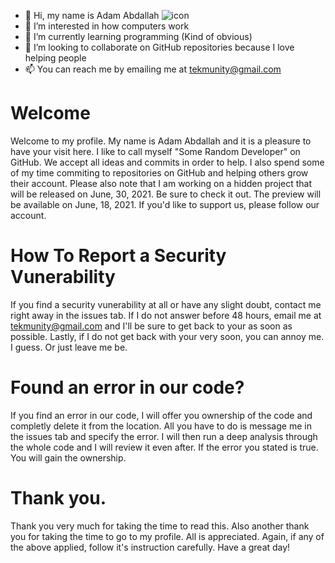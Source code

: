 - 👋 Hi, my name is Adam Abdallah                                                                                   ![icon](https://user-images.githubusercontent.com/86741499/125789651-ed8a7b90-f006-4311-85c0-d0df3d3366a5.png)
- 👀 I’m interested in how computers work
- 🌱 I’m currently learning programming (Kind of obvious)
- 💞️ I’m looking to collaborate on GitHub repositories because I love helping people                        
- 📫 You can reach me by emailing me at tekmunity@gmail.com



# Welcome

Welcome to my profile. My name is Adam Abdallah and it is a pleasure to have your visit here. I like to call myself "Some Random Developer" on GitHub.
We accept all ideas and commits in order to help. I also spend some of my time commiting to repositories on GitHub and helping others grow their account.
Please also note that I am working on a hidden project that will be released on June, 30, 2021. Be sure to check it out. The preview will be available on
June, 18, 2021. If you'd like to support us, please follow our account.

# How To Report a Security Vunerability 

If you find a security vunerability at all or have any slight doubt, contact me right away in the issues tab.
If I do not answer before 48 hours, email me at tekmunity@gmail.com and I'll be sure to get back to your as soon
as possible. Lastly, if I do not get back with your very soon, you can annoy me. I guess. Or just leave me be.




# Found an error in our code?

If you find an error in our code, I will offer you ownership of the code and completly delete it from the location.
All you have to do is message me in the issues tab and specify the error. I will then run a deep analysis through the whole code
and I will review it even after. If the error you stated is true. You will gain the ownership.


# Thank you.

Thank you very much for taking the time to read this. Also another thank you for taking the time to go to my profile.
All is appreciated. Again, if any of the above applied, follow it's instruction carefully. Have a great day!
